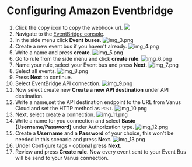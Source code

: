 # **Configuring Amazon Eventbridge**

1. Click the copy icon to copy the webhook url.
   ![](images/getlink.png)
2. Navigate to the [EventBridge console](https://console.aws.amazon.com/events/home).
3. In the side menu click **Event buses**.
   ![img_3.png](images/img_3.png)
4. Create a new event bus if you haven't already.
   ![img_4.png](images/img_4.png)
5. Write a name and press **create**.
   ![img_5.png](images/img_5.png)
6. Go to rule from the side menu and click **create rule**.
   ![img_6.png](images/img_6.png)
7. Name your rule, select your Event bus and press **Next**.
   ![img_7.png](images/img_7.png)
8. Select all events.
   ![img_8.png](images/img_8.png)
9. Press **Next** to continue.
10. Select EventBridge API connection.
    ![img_9.png](images/img_9.png)
11. Now select create new **Create a new API destination** under API destination.
12. Write a name,set the API destination endpoint to the URL from Vanus Cloud and set the HTTP method as `POST`.
    ![img_10.png](images/img_10.png)
13. Next, select create a connection.
    ![img_11.png](images/img_11.png)
14. Write a name for you connection and select **Basic (Username/Password)** under Authorization type.
    ![img_12.png](images/img_12.png)
15. Create a **Username** and a **Password** of your choice, this won't be needed in this scenario and press **Next**.
    ![img_13.png](images/img_13.png)
16. Under Configure tags - optional press **Next**.
17. Review and press **Create rule**.
    Now every event sent to your Event Bus will be send to your Vanus connection.
